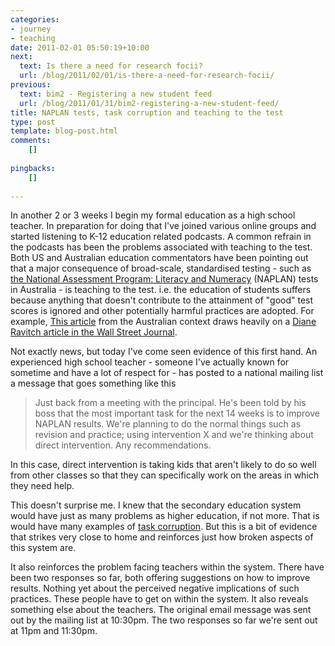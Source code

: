 ```yaml
---
categories:
- journey
- teaching
date: 2011-02-01 05:50:19+10:00
next:
  text: Is there a need for research focii?
  url: /blog/2011/02/01/is-there-a-need-for-research-focii/
previous:
  text: bim2 - Registering a new student feed
  url: /blog/2011/01/31/bim2-registering-a-new-student-feed/
title: NAPLAN tests, task corruption and teaching to the test
type: post
template: blog-post.html
comments:
    []
    
pingbacks:
    []
    
---
```

In another 2 or 3 weeks I begin my formal education as a high school teacher. In preparation for doing that I've joined various online groups and started listening to K-12 education related podcasts. A common refrain in the podcasts has been the problems associated with teaching to the test. Both US and Australian education commentators have been pointing out that a major consequence of broad-scale, standardised testing - such as [the National Assessment Program: Literacy and Numeracy](http://www.naplan.edu.au/tests/tests_landing_page.html) (NAPLAN) tests in Australia - is teaching to the test. i.e. the education of students suffers because anything that doesn't contribute to the attainment of "good" test scores is ignored and other potentially harmful practices are adopted. For example, [This article](http://inside.org.au/teaching-to-the-test/) from the Australian context draws heavily on a [Diane Ravitch article in the Wall Street Journal](http://online.wsj.com/article/SB10001424052748704869304575109443305343962.html).

Not exactly news, but today I've come seen evidence of this first hand. An experienced high school teacher - someone I've actually known for sometime and have a lot of respect for - has posted to a national mailing list a message that goes something like this

> Just back from a meeting with the principal. He's been told by his boss that the most important task for the next 14 weeks is to improve NAPLAN results. We're planning to do the normal things such as revision and practice; using intervention X and we're thinking about direct intervention. Any recommendations.

In this case, direct intervention is taking kids that aren't likely to do so well from other classes so that they can specifically work on the areas in which they need help.

This doesn't surprise me. I knew that the secondary education system would have just as many problems as higher education, if not more. That is would have many examples of [task corruption](http://online.wsj.com/article/SB10001424052748704869304575109443305343962.html). But this is a bit of evidence that strikes very close to home and reinforces just how broken aspects of this system are.

It also reinforces the problem facing teachers within the system. There have been two responses so far, both offering suggestions on how to improve results. Nothing yet about the perceived negative implications of such practices. These people have to get on within the system. It also reveals something else about the teachers. The original email message was sent out by the mailing list at 10:30pm. The two responses so far we're sent out at 11pm and 11:30pm.